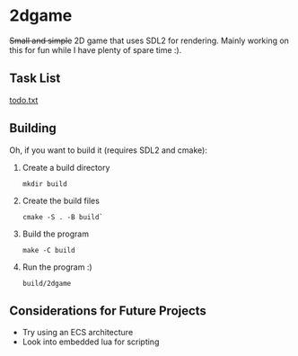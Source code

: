 # 2dgame
~~Small and simple~~ 2D game that uses SDL2 for rendering. Mainly working on this for fun while I have plenty of spare time :).

## Task List
[todo.txt](todo.txt)

## Building
Oh, if you want to build it (requires SDL2 and cmake): 

1. Create a build directory
    ```shell
    mkdir build
    ```

2. Create the build files
    ```shell
    cmake -S . -B build`
    ```

3. Build the program
    ```shell
    make -C build
    ```

4. Run the program :)
    ```shell
    build/2dgame
    ```

## Considerations for Future Projects

- Try using an ECS architecture
- Look into embedded lua for scripting
